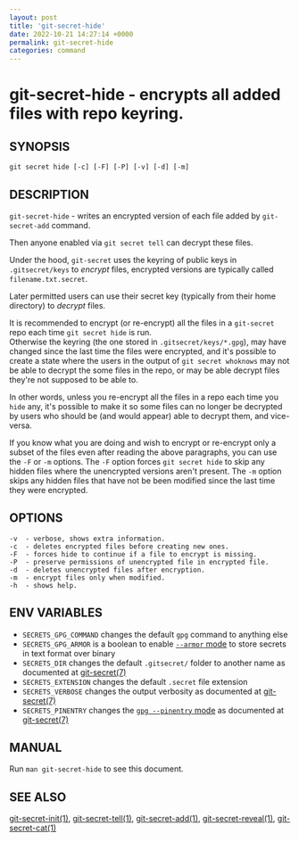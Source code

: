 ```yaml
---
layout: post
title: 'git-secret-hide'
date: 2022-10-21 14:27:14 +0000
permalink: git-secret-hide
categories: command
---
```

git-secret-hide - encrypts all added files with repo keyring.
==================================================================

## SYNOPSIS

    git secret hide [-c] [-F] [-P] [-v] [-d] [-m]


## DESCRIPTION
`git-secret-hide`  - writes an encrypted version of each file added by `git-secret-add` command.

Then anyone enabled via `git secret tell` can decrypt these files. 

Under the hood, `git-secret` uses the keyring of public keys in `.gitsecret/keys` to _encrypt_ files,
encrypted versions are typically called `filename.txt.secret`.

Later permitted users can use their secret key (typically from their home directory) to _decrypt_ files.

It is recommended to encrypt (or re-encrypt) all the files in a `git-secret` repo each
time `git secret hide` is run.  
Otherwise the keyring (the one stored in `.gitsecret/keys/*.gpg`),
may have changed since the last time the files were encrypted, and it's possible
to create a state where the users in the output of `git secret whoknows`
may not be able to decrypt the some files in the repo, or may be able decrypt files
they're not supposed to be able to.

In other words, unless you re-encrypt all the files in a repo each time you `hide` any,
it's possible to make it so some files can no longer be decrypted by users who should be
(and would appear) able to decrypt them, and vice-versa.

If you know what you are doing and wish
to encrypt or re-encrypt only a subset of the files
even after reading the above paragraphs, you can use the `-F` or `-m` options.
The `-F` option forces `git secret hide` to skip any hidden files
where the unencrypted versions aren't present.
The `-m` option skips any hidden files that have
not be been modified since the last time they were encrypted.


## OPTIONS

    -v  - verbose, shows extra information.
    -c  - deletes encrypted files before creating new ones.
    -F  - forces hide to continue if a file to encrypt is missing.
    -P  - preserve permissions of unencrypted file in encrypted file.
    -d  - deletes unencrypted files after encryption.
    -m  - encrypt files only when modified.
    -h  - shows help.


## ENV VARIABLES

- `SECRETS_GPG_COMMAND` changes the default `gpg` command to anything else
- `SECRETS_GPG_ARMOR` is a boolean to enable [`--armor` mode](https://www.gnupg.org/gph/en/manual/r1290.html) to store secrets in text format over binary
- `SECRETS_DIR` changes the default `.gitsecret/` folder to another name as documented at [git-secret(7)](https://git-secret.io/)
- `SECRETS_EXTENSION` changes the default `.secret` file extension
- `SECRETS_VERBOSE` changes the output verbosity as documented at [git-secret(7)](https://git-secret.io/)
- `SECRETS_PINENTRY` changes the [`gpg --pinentry` mode](https://github.com/gpg/pinentry) as documented at [git-secret(7)](https://git-secret.io/)


## MANUAL

Run `man git-secret-hide` to see this document.


## SEE ALSO

[git-secret-init(1)](https://git-secret.io/git-secret-init), [git-secret-tell(1)](https://git-secret.io/git-secret-tell),
[git-secret-add(1)](https://git-secret.io/git-secret-add), [git-secret-reveal(1)](https://git-secret.io/git-secret-reveal),
[git-secret-cat(1)](https://git-secret.io/git-secret-cat)
